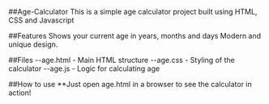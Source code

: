 ##Age-Calculator
  This is a simple age calculator project built using HTML, CSS and Javascript

##Features
  Shows your current age in years, months and days
  Modern and unique design.
  
##Files
  --age.html - Main HTML structure
  --age.css - Styling of the calculator
  --age.js - Logic for calculating age

##How to use
  **Just open age.html in a browser to see the calculator in action!
